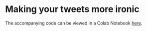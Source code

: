 # Making your tweets more ironic

The accompanying code can be viewed in a Colab Notebook [here](https://colab.research.google.com/drive/16-9Qk5lZoftWte4gxWCmHGhGBj3r6bgM?usp=sharing).
